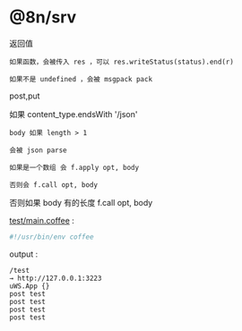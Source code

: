 [‼️]: ✏️README.mdt

# @8n/srv

返回值

    如果函数，会被传入 res ，可以 res.writeStatus(status).end(r)

    如果不是 undefined ，会被 msgpack pack

post,put

如果 content_type.endsWith '/json'

    body 如果 length > 1

    会被 json parse

    如果是一个数组 会 f.apply opt, body

    否则会 f.call opt, body

否则如果 body 有的长度 f.call opt, body

[test/main.coffee](./test/main.coffee) :

```coffee
#!/usr/bin/env coffee
```

output :

```
/test
→ http://127.0.0.1:3223
uWS.App {}
post test
post test
post test
post test
```
